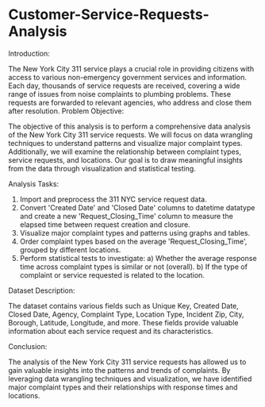 # Customer-Service-Requests-Analysis
Introduction:

The New York City 311 service plays a crucial role in providing citizens with access to various non-emergency government services and information. Each day, thousands of service requests are received, covering a wide range of issues from noise complaints to plumbing problems. These requests are forwarded to relevant agencies, who address and close them after resolution.
Problem Objective:

The objective of this analysis is to perform a comprehensive data analysis of the New York City 311 service requests. We will focus on data wrangling techniques to understand patterns and visualize major complaint types. Additionally, we will examine the relationship between complaint types, service requests, and locations. Our goal is to draw meaningful insights from the data through visualization and statistical testing.

Analysis Tasks:

1.	Import and preprocess the 311 NYC service request data.
2.	Convert 'Created Date' and 'Closed Date' columns to datetime datatype and create a new 'Request_Closing_Time' column to measure the elapsed time between request creation and closure.
3.	Visualize major complaint types and patterns using graphs and tables.
4.	Order complaint types based on the average 'Request_Closing_Time', grouped by different locations.
5.	Perform statistical tests to investigate: a) Whether the average response time across complaint types is similar or not (overall). b) If the type of complaint or service requested is related to the location.
	
Dataset Description:

The dataset contains various fields such as Unique Key, Created Date, Closed Date, Agency, Complaint Type, Location Type, Incident Zip, City, Borough, Latitude, Longitude, and more. These fields provide valuable information about each service request and its characteristics.

Conclusion:

The analysis of the New York City 311 service requests has allowed us to gain valuable insights into the patterns and trends of complaints. By leveraging data wrangling techniques and visualization, we have identified major complaint types and their relationships with response times and locations.
